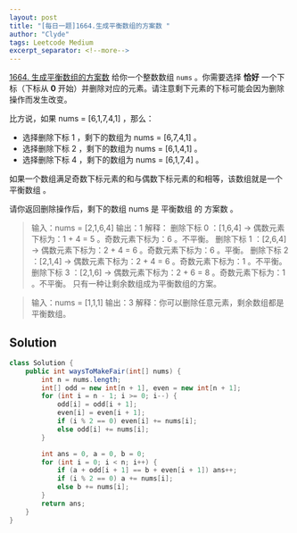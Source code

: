 ```yaml
---
layout: post
title: "[每日一题]1664.生成平衡数组的方案数 "
author: "Clyde"
tags: Leetcode Medium
excerpt_separator: <!--more-->
---
```


[1664. 生成平衡数组的方案数](https://leetcode.cn/problems/ways-to-make-a-fair-array/)    给你一个整数数组 `nums` 。你需要选择 **恰好** 一个下标（下标从 **0** 开始）并删除对应的元素。请注意剩下元素的下标可能会因为删除操作而发生改变。<!--more-->

比方说，如果 nums = [6,1,7,4,1] ，那么：

- 选择删除下标 1 ，剩下的数组为 nums = [6,7,4,1] 。
- 选择删除下标 2 ，剩下的数组为 nums = [6,1,4,1] 。
- 选择删除下标 4 ，剩下的数组为 nums = [6,1,7,4] 。

如果一个数组满足奇数下标元素的和与偶数下标元素的和相等，该数组就是一个 平衡数组 。

请你返回删除操作后，剩下的数组 nums 是 平衡数组 的 方案数 。

> 输入：nums = [2,1,6,4]
> 输出：1
> 解释：
> 删除下标 0 ：[1,6,4] -> 偶数元素下标为：1 + 4 = 5 。奇数元素下标为：6 。不平衡。
> 删除下标 1 ：[2,6,4] -> 偶数元素下标为：2 + 4 = 6 。奇数元素下标为：6 。平衡。
> 删除下标 2 ：[2,1,4] -> 偶数元素下标为：2 + 4 = 6 。奇数元素下标为：1 。不平衡。
> 删除下标 3 ：[2,1,6] -> 偶数元素下标为：2 + 6 = 8 。奇数元素下标为：1 。不平衡。
> 只有一种让剩余数组成为平衡数组的方案。


> 输入：nums = [1,1,1]
> 输出：3
> 解释：你可以删除任意元素，剩余数组都是平衡数组。

## Solution 

```java
class Solution {
    public int waysToMakeFair(int[] nums) {
        int n = nums.length;
        int[] odd = new int[n + 1], even = new int[n + 1];
        for (int i = n - 1; i >= 0; i--) {
            odd[i] = odd[i + 1];
            even[i] = even[i + 1];
            if (i % 2 == 0) even[i] += nums[i];
            else odd[i] += nums[i];
        }

        int ans = 0, a = 0, b = 0;
        for (int i = 0; i < n; i++) {
            if (a + odd[i + 1] == b + even[i + 1]) ans++;
            if (i % 2 == 0) a += nums[i];
            else b += nums[i];
        }
        return ans;
    }
}
```
